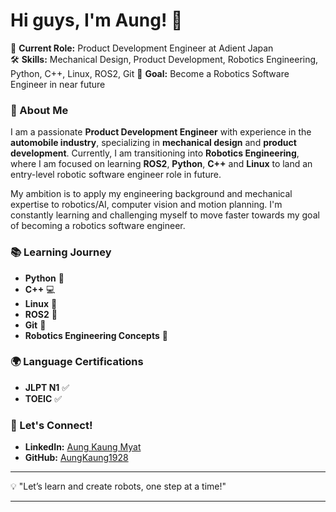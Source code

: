 # Hi guys, I'm Aung! 👋

🚗 **Current Role:** Product Development Engineer at Adient Japan  
🛠 **Skills:** Mechanical Design, Product Development, Robotics Engineering, Python, C++, Linux, ROS2, Git
🎯 **Goal:** Become a Robotics Software Engineer in near future

### 🚀 About Me
I am a passionate **Product Development Engineer** with experience in the **automobile industry**, specializing in **mechanical design** and **product development**. Currently, I am transitioning into **Robotics Engineering**, where I am focused on learning **ROS2**, **Python**, **C++** and **Linux** to land an entry-level robotic software engineer role in future.

My ambition is to apply my engineering background and mechanical expertise to robotics/AI, computer vision and motion planning. I'm constantly learning and challenging myself to move faster towards my goal of becoming a robotics software engineer. 

### 📚 Learning Journey
- **Python** 🐍
- **C++** 💻
- **Linux** 🐧
- **ROS2** 🦾
- **Git** 🐙
- **Robotics Engineering Concepts** 🤖

### 🌍 Language Certifications
- **JLPT N1** ✅
- **TOEIC** ✅

### 🤝 Let's Connect!
- **LinkedIn:** [Aung Kaung Myat](https://www.linkedin.com/in/aung-kaung-myat-30943a215/)
- **GitHub:** [AungKaung1928](https://github.com/AungKaung1928)

---

💡 "Let’s learn and create robots, one step at a time!"

---
